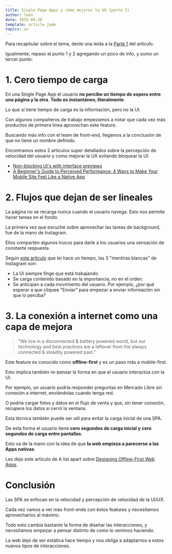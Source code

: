 ```yaml
---
title: Single Page Apps y cómo mejorar la UX (parte 2)
author: lean
date: 2015-04-20
template: article.jade
topics: ux
---
```


Para recapitular sobre el tema, denle una leída a la [Parte 1](#) del artículo.

Igualmente, repaso el punto 1 y 2 agregando un poco de info, y sumo un tercer punto:

# 1. Cero tiempo de carga

En una Single Page App el usuario **no percibe un tiempo de espera entre una página y la otra**. **Todo es instantáneo, literalmente.**

Lo que sí tiene tiempo de carga es la información, pero no la UI.

Con algunos compañeros de trabajo empezamos a notar que cada vez más productos de primera linea aprovechan este feature.

Buscando más info con el team de front-end, llegamos a la conclusión de que no tiene un nombre definido.

Encontramos estos 2 artículos super detallados sobre la percepción de velocidad del usuario y como mejorar la UX evitando bloquear la UI:

- [Non-blocking UI's with interface previews](http://www.callumhart.com/blog/non-blocking-uis-with-interface-previews)
- [A Beginner's Guide to Perceived Performance: 4 Ways to Make Your Mobile Site Feel Like a Native App](http://www.mobify.com/blog/beginners-guide-to-perceived-performance/)

# 2. Flujos que dejan de ser lineales

La página no se recarga nunca cuando el usuario navega. Esto nos permite hacer tareas en el fondo.

La primera vez que escuché sobre aprovechar las tareas de background, fue de la mano de Instagram.

Ellos comparten algunos trucos para darle a los usuarios una sensación de constante respuesta.

Según [este artículo](http://www.fastcodesign.com/1669788/the-3-white-lies-behind-instagrams-lightning-speed) que lei hace un tiempo, las 3 "mentiras blancas" de Instagram son:

- La UI siempre finge que está trabajando.
- Se carga contenido basado en la importancia, no en el orden.
- Se anticipan a cada movimiento del usuario. Por ejemplo, ¿por qué esperar a que cliquee "Enviar" para empezar a enviar información sin que lo perciba?

# 3. La conexión a internet como una capa de mejora

> "We live in a disconnected & battery powered world, but our technology and best practices are a leftover from the always connected & steadily powered past."

Este feature es conocido como **offline-first** y es un paso más a mobile-first.

Esto implica también re-pensar la forma en que el usuario interactúa con la UI.

Por ejemplo, un usuario podría responder preguntas en Mercado Libre sin conexión a internet, enviándolas cuando tenga red.

O podría cargar fotos y datos en el flujo de venta y que, sin tener conexión, recupere los datos si cerró la ventana.

Esta técnica también puede ser util para evitar la carga inicial de una SPA.

De esta forma el usuario tiene **cero segundos de carga inicial y cero segundos de carga entre pantallas**.

Esto va de la mano con la idea de que **la web empieza a parecerse a las Apps nativas**.

Les dejo este artículo de A list apart sobre [Designing Offline-First Web Apps](http://alistapart.com/article/offline-first).

# Conclusión

Las SPA se enfocan en la velocidad y percepción de velocidad de la UI/UX.

Cada vez vamos a ver más front-ends con éstos features y necesitamos aprovecharlos al máximo.

Todo esto cambia bastante la forma de diseñar las interacciones, y necesitamos empezar a pensar distinto de como lo venimos haciendo.

La web dejó de ser estática hace tiempo y nos obliga a adaptarnos a estos nuevos tipos de interacciones.
